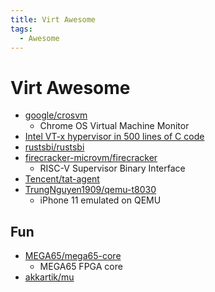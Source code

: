 ```yaml
---
title: Virt Awesome
tags:
  - Awesome
---
```


# Virt Awesome

- [google/crosvm](https://github.com/google/crosvm)
  - Chrome OS Virtual Machine Monitor
- [Intel VT-x hypervisor in 500 lines of C code](https://ionescu007.github.io/SimpleVisor/)
- [rustsbi/rustsbi](https://github.com/rustsbi/rustsbi)
- [firecracker-microvm/firecracker](https://github.com/firecracker-microvm/firecracker)
  - RISC-V Supervisor Binary Interface
- [Tencent/tat-agent](https://github.com/Tencent/tat-agent)
- [TrungNguyen1909/qemu-t8030](https://github.com/TrungNguyen1909/qemu-t8030)
  - iPhone 11 emulated on QEMU

## Fun

- [MEGA65/mega65-core](https://github.com/MEGA65/mega65-core)
  - MEGA65 FPGA core
- [akkartik/mu](https://github.com/akkartik/mu)
